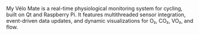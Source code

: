 My Vélo Mate is a real-time physiological monitoring system for cycling, built on Qt and Raspberry Pi. It features multithreaded sensor integration, event-driven data updates, and dynamic visualizations for O₂, CO₂, VO₂, and flow.
